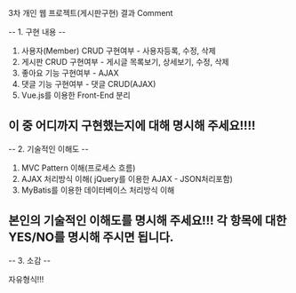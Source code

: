 3차 개인 웹 프로젝트(게시판구현) 결과 Comment

-- 1. 구현 내용 --

1. 사용자(Member) CRUD 구현여부 - 사용자등록, 수정, 삭제 
2. 게시판 CRUD 구현여부 - 게시글 목록보기, 상세보기, 수정, 삭제
3. 좋아요 기능 구현여부 - AJAX
4. 댓글 기능 구현여부 - 댓글 CRUD(AJAX)
5. Vue.js를 이용한 Front-End 분리

이 중 어디까지 구현했는지에 대해 명시해 주세요!!!!
------------------------------------------------------------------

-- 2. 기술적인 이해도 --

1. MVC Pattern 이해(프로세스 흐름)
2. AJAX 처리방식 이해( jQuery를 이용한 AJAX - JSON처리포함)
3. MyBatis를 이용한 데이터베이스 처리방식 이해

본인의 기술적인 이해도를 명시해 주세요!!!
각 항목에 대한 YES/NO를 명시해 주시면 됩니다.
-----------------------------------------------------------------

-- 3. 소감 --

자유형식!!!




